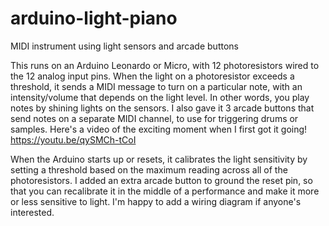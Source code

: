 # arduino-light-piano
MIDI instrument using light sensors and arcade buttons

This runs on an Arduino Leonardo or Micro, with 12 photoresistors wired to the 12 analog input pins. When the light on a photoresistor exceeds a threshold, it sends a MIDI message to turn on a particular note, with an intensity/volume that depends on the light level. In other words, you play notes by shining lights on the sensors. I also gave it 3 arcade buttons that send notes on a separate MIDI channel, to use for triggering drums or samples. Here's a video of the exciting moment when I first got it going! https://youtu.be/qySMCh-tCoI

When the Arduino starts up or resets, it calibrates the light sensitivity by setting a threshold based on the maximum reading across all of the photoresistors. I added an extra arcade button to ground the reset pin, so that you can recalibrate it in the middle of a performance and make it more or less sensitive to light. I'm happy to add a wiring diagram if anyone's interested.
